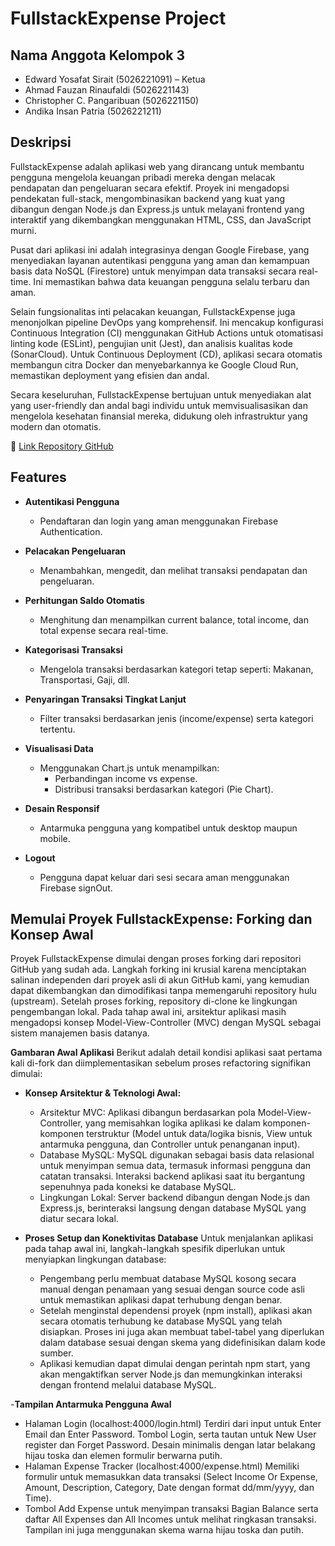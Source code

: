 # FullstackExpense Project

## Nama Anggota Kelompok 3

- Edward Yosafat Sirait (5026221091) – Ketua
- Ahmad Fauzan Rinaufaldi (5026221143)
- Christopher C. Pangaribuan (5026221150)
- Andika Insan Patria (5026221211)

## Deskripsi

FullstackExpense adalah aplikasi web yang dirancang untuk membantu pengguna mengelola keuangan pribadi mereka dengan melacak pendapatan dan pengeluaran secara efektif. Proyek ini mengadopsi pendekatan full-stack, mengombinasikan backend yang kuat yang dibangun dengan Node.js dan Express.js untuk melayani frontend yang interaktif yang dikembangkan menggunakan HTML, CSS, dan JavaScript murni.

Pusat dari aplikasi ini adalah integrasinya dengan Google Firebase, yang menyediakan layanan autentikasi pengguna yang aman dan kemampuan basis data NoSQL (Firestore) untuk menyimpan data transaksi secara real-time. Ini memastikan bahwa data keuangan pengguna selalu terbaru dan aman.

Selain fungsionalitas inti pelacakan keuangan, FullstackExpense juga menonjolkan pipeline DevOps yang komprehensif. Ini mencakup konfigurasi Continuous Integration (CI) menggunakan GitHub Actions untuk otomatisasi linting kode (ESLint), pengujian unit (Jest), dan analisis kualitas kode (SonarCloud). Untuk Continuous Deployment (CD), aplikasi secara otomatis membangun citra Docker dan menyebarkannya ke Google Cloud Run, memastikan deployment yang efisien dan andal.

Secara keseluruhan, FullstackExpense bertujuan untuk menyediakan alat yang user-friendly dan andal bagi individu untuk memvisualisasikan dan mengelola kesehatan finansial mereka, didukung oleh infrastruktur yang modern dan otomatis.

🔗 [Link Repository GitHub](https://github.com/chrsthper/FullstackExpense)

## Features

- **Autentikasi Pengguna**
  - Pendaftaran dan login yang aman menggunakan Firebase Authentication.

- **Pelacakan Pengeluaran**
  - Menambahkan, mengedit, dan melihat transaksi pendapatan dan pengeluaran.

- **Perhitungan Saldo Otomatis**
  - Menghitung dan menampilkan current balance, total income, dan total expense secara real-time.

- **Kategorisasi Transaksi**
  - Mengelola transaksi berdasarkan kategori tetap seperti: Makanan, Transportasi, Gaji, dll.

- **Penyaringan Transaksi Tingkat Lanjut**
  - Filter transaksi berdasarkan jenis (income/expense) serta kategori tertentu.

- **Visualisasi Data**
  - Menggunakan Chart.js untuk menampilkan:
    - Perbandingan income vs expense.
    - Distribusi transaksi berdasarkan kategori (Pie Chart).

- **Desain Responsif**
  - Antarmuka pengguna yang kompatibel untuk desktop maupun mobile.

- **Logout**
  - Pengguna dapat keluar dari sesi secara aman menggunakan Firebase signOut.
 
## Memulai Proyek FullstackExpense: Forking dan Konsep Awal

Proyek FullstackExpense dimulai dengan proses forking dari repositori GitHub yang sudah ada. Langkah forking ini krusial karena menciptakan salinan independen dari proyek asli di akun GitHub kami, yang kemudian dapat dikembangkan dan dimodifikasi tanpa memengaruhi repository hulu (upstream). Setelah proses forking, repository di-clone ke lingkungan pengembangan lokal. Pada tahap awal ini, arsitektur aplikasi masih mengadopsi konsep Model-View-Controller (MVC) dengan MySQL sebagai sistem manajemen basis datanya.


**Gambaran Awal Aplikasi**
Berikut adalah detail kondisi aplikasi saat pertama kali di-fork dan diimplementasikan sebelum proses refactoring signifikan dimulai:

- **Konsep Arsitektur & Teknologi Awal:**
  - Arsitektur MVC: Aplikasi dibangun berdasarkan pola Model-View-Controller, yang memisahkan logika aplikasi ke dalam komponen-komponen terstruktur (Model untuk data/logika bisnis, View untuk antarmuka pengguna, dan Controller untuk penanganan input).
  - Database MySQL: MySQL digunakan sebagai basis data relasional untuk menyimpan semua data, termasuk informasi pengguna dan catatan transaksi. Interaksi backend aplikasi saat itu bergantung sepenuhnya pada koneksi ke database MySQL.
  - Lingkungan Lokal: Server backend dibangun dengan Node.js dan Express.js, berinteraksi langsung dengan database MySQL yang diatur secara lokal.

- **Proses Setup dan Konektivitas Database**
  Untuk menjalankan aplikasi pada tahap awal ini, langkah-langkah spesifik diperlukan untuk menyiapkan lingkungan database:
  - Pengembang perlu membuat database MySQL kosong secara manual dengan penamaan yang sesuai dengan source code asli untuk memastikan aplikasi dapat terhubung dengan benar.
  - Setelah menginstal dependensi proyek (npm install), aplikasi akan secara otomatis terhubung ke database MySQL yang telah disiapkan. Proses ini juga akan membuat tabel-tabel yang diperlukan dalam database sesuai dengan skema yang didefinisikan dalam kode sumber.
  - Aplikasi kemudian dapat dimulai dengan perintah npm start, yang akan mengaktifkan server Node.js dan memungkinkan interaksi dengan frontend melalui database MySQL.

-**Tampilan Antarmuka Pengguna Awal**
  - Halaman Login (localhost:4000/login.html)
    Terdiri dari input untuk Enter Email dan Enter Password. Tombol Login, serta tautan untuk New User register dan Forget Password. Desain minimalis dengan latar belakang hijau toska dan elemen formulir berwarna putih.
  - Halaman Expense Tracker (localhost:4000/expense.html)
    Memiliki formulir untuk memasukkan data transaksi (Select Income Or Expense, Amount, Description, Category, Date dengan format dd/mm/yyyy, dan Time).
  - Tombol Add Expense untuk menyimpan transaksi
    Bagian Balance serta daftar All Expenses dan All Incomes untuk melihat ringkasan transaksi. Tampilan ini juga menggunakan skema warna hijau toska dan putih.
